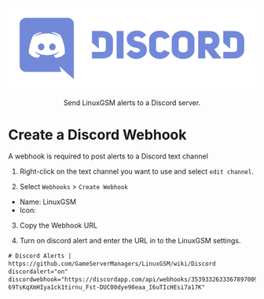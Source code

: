 <a href="https://discordapp.com"><p align="center"><img src="images/discord/discord_logo.png" alt="Discord logo" /></a>

<p align="center">Send LinuxGSM alerts to a Discord server.</p>

# Create a Discord Webhook
A webhook is required to post alerts to a Discord text channel

1. Right-click on the text channel you want to use and select `edit channel`.

2. Select `Webhooks` > `Create Webhook`
* Name: LinuxGSM
* Icon:

3. Copy the Webhook URL

4. Turn on discord alert and enter the URL in to the LinuxGSM settings.
```
# Discord Alerts | https://github.com/GameServerManagers/LinuxGSM/wiki/Discord
discordalert="on"
discordwebhook="https://discordapp.com/api/webhooks/3539332633367897009/5t_K4GkuBaR2-69TsKqXmHIya1ck1tirnu_Fst-DUC00dye98eaa_I6uTIcHEsi7a17K"
```